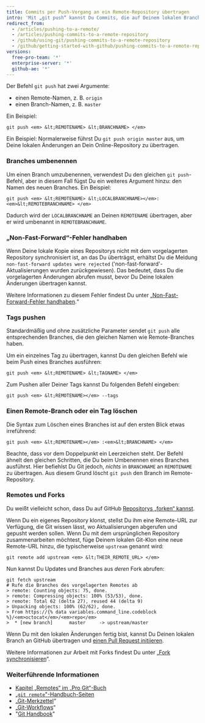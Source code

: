 ```yaml
---
title: Commits per Push-Vorgang an ein Remote-Repository übertragen
intro: 'Mit „git push“ kannst Du Commits, die auf Deinem lokalen Branch erstellt wurden, an ein Remote-Repository pushen.'
redirect_from:
  - /articles/pushing-to-a-remote/
  - /articles/pushing-commits-to-a-remote-repository
  - /github/using-git/pushing-commits-to-a-remote-repository
  - /github/getting-started-with-github/pushing-commits-to-a-remote-repository
versions:
  free-pro-team: '*'
  enterprise-server: '*'
  github-ae: '*'
---
```


Der Befehl `git push` hat zwei Argumente:

* einen Remote-Namen, z. B. `origin`
* einen Branch-Namen, z. B. `master`

Ein Beispiel:

```shell
git push <em> &lt;REMOTENAME> &lt;BRANCHNAME> </em>
```

Ein Beispiel: Normalerweise führst Du `git push origin master` aus, um Deine lokalen Änderungen an Dein Online-Repository zu übertragen.

### Branches umbenennen

Um einen Branch umzubenennen, verwendest Du den gleichen `git push`-Befehl, aber in diesem Fall fügst Du ein weiteres Argument hinzu: den Namen des neuen Branches. Ein Beispiel:

```shell
git push <em> &lt;REMOTENAME> &lt;LOCALBRANCHNAME></em>:<em>&lt;REMOTEBRANCHNAME> </em>
```

Dadurch wird der `LOCALBRANCHNAME` an Deinen `REMOTENAME` übertragen, aber er wird umbenannt in `REMOTEBRANCHNAME`.

### „Non-Fast-Forward“-Fehler handhaben

Wenn Deine lokale Kopie eines Repositorys nicht mit dem vorgelagerten Repository synchronisiert ist, an das Du überträgst, erhältst Du die Meldung `non-fast-forward updates were rejected` ('non-fast-forward'-Aktualisierungen wurden zurückgewiesen). Das bedeutet, dass Du die vorgelagerten Änderungen abrufen musst, bevor Du Deine lokalen Änderungen übertragen kannst.

Weitere Informationen zu diesem Fehler findest Du unter „[Non-Fast-Forward-Fehler handhaben](/github/getting-started-with-github/dealing-with-non-fast-forward-errors).“

### Tags pushen

Standardmäßig und ohne zusätzliche Parameter sendet `git push` alle entsprechenden Branches, die den gleichen Namen wie Remote-Branches haben.

Um ein einzelnes Tag zu übertragen, kannst Du den gleichen Befehl wie beim Push eines Branches ausführen:

```shell
git push <em> &lt;REMOTENAME> &lt;TAGNAME> </em>
```

Zum Pushen aller Deiner Tags kannst Du folgenden Befehl eingeben:

```shell
git push <em> &lt;REMOTENAME></em> --tags
```

### Einen Remote-Branch oder ein Tag löschen

Die Syntax zum Löschen eines Branches ist auf den ersten Blick etwas irreführend:

```shell
git push <em> &lt;REMOTENAME></em> :<em>&lt;BRANCHNAME> </em>
```

Beachte, dass vor dem Doppelpunkt ein Leerzeichen steht. Der Befehl ähnelt den gleichen Schritten, die Du beim Umbenennen eines Branches ausführst. Hier befiehlst Du Git jedoch, _nichts_ in `BRANCHNAME` an `REMOTENAME` zu übertragen. Aus diesem Grund löscht `git push` den Branch im Remote-Repository.

### Remotes und Forks

Du weißt vielleicht schon, dass Du auf GitHub [Repositorys „forken“ kannst](https://guides.github.com/overviews/forking/).

Wenn Du ein eigenes Repository klonst, stellst Du ihm eine Remote-URL zur Verfügung, die Git wissen lässt, wo Aktualisierungen abgerufen und gepusht werden sollen. Wenn Du mit dem ursprünglichen Repository zusammenarbeiten möchtest, füge Deinem lokalen Git-Klon eine neue Remote-URL hinzu, die typischerweise `upstream` genannt wird:

```shell
git remote add upstream <em> &lt;THEIR_REMOTE_URL> </em>
```

Nun kannst Du Updates und Branches aus *deren* Fork abrufen:

```shell
git fetch upstream
# Rufe die Branches des vorgelagerten Remotes ab
> remote: Counting objects: 75, done.
> remote: Compressing objects: 100% (53/53), done.
> remote: Total 62 (delta 27), reused 44 (delta 9)
> Unpacking objects: 100% (62/62), done.
> From https://{% data variables.command_line.codeblock %}/<em>octocat</em>/<em>repo</em>
>  * [new branch]      master     -> upstream/master
```

Wenn Du mit den lokalen Änderungen fertig bist, kannst Du Deinen lokalen Branch an GitHub übertragen und [einen Pull Request initiieren](/articles/about-pull-requests).

Weitere Informationen zur Arbeit mit Forks findest Du unter „[Fork synchronisieren](/articles/syncing-a-fork)“.

### Weiterführende Informationen

- [Kapitel „Remotes“ im „Pro Git“-Buch](https://git-scm.com/book/ch5-2.html)
- [„`git remote`"-Handbuch-Seiten](https://git-scm.com/docs/git-remote.html)
- „[Git-Merkzettel](/articles/git-cheatsheet)“
- „[Git-Workflows](/github/getting-started-with-github/git-workflows)“
- "[Git Handbook](https://guides.github.com/introduction/git-handbook/)"
